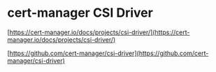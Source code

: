 # cert-manager CSI Driver

[https://cert-manager.io/docs/projects/csi-driver/](https://cert-manager.io/docs/projects/csi-driver/)

[https://github.com/cert-manager/csi-driver](https://github.com/cert-manager/csi-driver)
